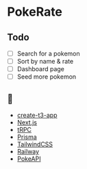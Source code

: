 # PokeRate

## Todo

- [ ] Search for a pokemon
- [ ] Sort by name & rate
- [ ] Dashboard page
- [ ] Seed more pokemon

## 🚀

- [create-t3-app](https://github.com/t3-oss/create-t3-app)
- [Next.js](https://nextjs.org/)
- [tRPC](https://trpc.io/)
- [Prisma](https://www.prisma.io/)
- [TailwindCSS](https://tailwindcss.com/)
- [Railway](https://railway.app/)
- [PokeAPI](https://pokeapi.co)
